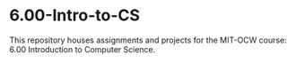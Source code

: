 # 6.00-Intro-to-CS
This repository houses assignments and projects for the MIT-OCW course: 6.00 Introduction to Computer Science.
